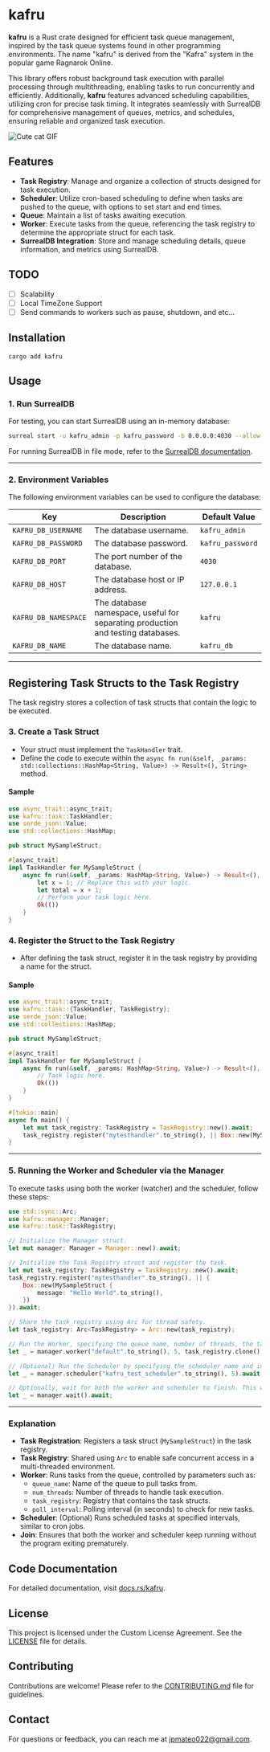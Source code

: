 # kafru

**kafru** is a Rust crate designed for efficient task queue management, inspired by the task queue systems found in other programming environments. The name "kafru" is derived from the "Kafra" system in the popular game Ragnarok Online. 

This library offers robust background task execution with parallel processing through multithreading, enabling tasks to run concurrently and efficiently. Additionally, **kafru** features advanced scheduling capabilities, utilizing cron for precise task timing. It integrates seamlessly with SurrealDB for comprehensive management of queues, metrics, and schedules, ensuring reliable and organized task execution.

![Cute cat GIF](kafru-overview.gif)

## Features

- **Task Registry**: Manage and organize a collection of structs designed for task execution.
- **Scheduler**: Utilize cron-based scheduling to define when tasks are pushed to the queue, with options to set start and end times.
- **Queue**: Maintain a list of tasks awaiting execution.
- **Worker**: Execute tasks from the queue, referencing the task registry to determine the appropriate struct for each task.
- **SurrealDB Integration**: Store and manage scheduling details, queue information, and metrics using SurrealDB.

## TODO
- [ ] Scalability
- [ ] Local TimeZone Support
- [ ] Send commands to workers such as pause, shutdown, and etc...

## Installation

```
cargo add kafru
```

## Usage

### 1. Run SurrealDB

For testing, you can start SurrealDB using an in-memory database:

```bash
surreal start -u kafru_admin -p kafru_password -b 0.0.0.0:4030 --allow-all memory
```

For running SurrealDB in file mode, refer to the [SurrealDB documentation](https://surrealdb.com/docs/surrealdb/introduction/start).

---

### 2. Environment Variables

The following environment variables can be used to configure the database:

| Key                  | Description                                                   | Default Value      |
|----------------------|---------------------------------------------------------------|--------------------|
| `KAFRU_DB_USERNAME`  | The database username.                                         | `kafru_admin`      |
| `KAFRU_DB_PASSWORD`  | The database password.                                         | `kafru_password`   |
| `KAFRU_DB_PORT`      | The port number of the database.                               | `4030`             |
| `KAFRU_DB_HOST`      | The database host or IP address.                               | `127.0.0.1`        |
| `KAFRU_DB_NAMESPACE` | The database namespace, useful for separating production and testing databases. | `kafru`            |
| `KAFRU_DB_NAME`      | The database name.                                             | `kafru_db`         |

---

## Registering Task Structs to the Task Registry

The task registry stores a collection of task structs that contain the logic to be executed.

### 3. Create a Task Struct

- Your struct must implement the `TaskHandler` trait.
- Define the code to execute within the `async fn run(&self, _params: std::collections::HashMap<String, Value>) -> Result<(), String>` method.

#### Sample

```rust
use async_trait::async_trait;
use kafru::task::TaskHandler;
use serde_json::Value;
use std::collections::HashMap;

pub struct MySampleStruct;

#[async_trait]
impl TaskHandler for MySampleStruct {
    async fn run(&self, _params: HashMap<String, Value>) -> Result<(), String> {
        let x = 1; // Replace this with your logic.
        let total = x + 1;
        // Perform your task logic here.
        Ok(())
    }
}
```

### 4. Register the Struct to the Task Registry

- After defining the task struct, register it in the task registry by providing a name for the struct.

#### Sample

```rust
use async_trait::async_trait;
use kafru::task::{TaskHandler, TaskRegistry};
use serde_json::Value;
use std::collections::HashMap;

pub struct MySampleStruct;

#[async_trait]
impl TaskHandler for MySampleStruct {
    async fn run(&self, _params: HashMap<String, Value>) -> Result<(), String> {
        // Task logic here.
        Ok(())
    }
}

#[tokio::main]
async fn main() {
    let mut task_registry: TaskRegistry = TaskRegistry::new().await;
    task_registry.register("mytesthandler".to_string(), || Box::new(MySampleStruct)).await;
}
```

---

### 5. Running the Worker and Scheduler via the Manager

To execute tasks using both the worker (watcher) and the scheduler, follow these steps:

```rust
use std::sync::Arc;
use kafru::manager::Manager;
use kafru::task::TaskRegistry;

// Initialize the Manager struct.
let mut manager: Manager = Manager::new().await;

// Initialize the Task Registry struct and register the task.
let mut task_registry: TaskRegistry = TaskRegistry::new().await;
task_registry.register("mytesthandler".to_string(), || {
    Box::new(MySampleStruct {
        message: "Hello World".to_string(),
    })
}).await;

// Share the task_registry using Arc for thread safety.
let task_registry: Arc<TaskRegistry> = Arc::new(task_registry);

// Run the Worker, specifying the queue name, number of threads, the task registry, and task poll interval (in seconds).
let _ = manager.worker("default".to_string(), 5, task_registry.clone(), 15).await;

// (Optional) Run the Scheduler by specifying the scheduler name and interval (in seconds).
let _ = manager.scheduler("kafru_test_scheduler".to_string(), 5).await;

// Optionally, wait for both the worker and scheduler to finish. This will prevent the function from exiting prematurely.
let _ = manager.wait().await;
```

---

### Explanation

- **Task Registration**: Registers a task struct (`MySampleStruct`) in the task registry.
- **Task Registry**: Shared using `Arc` to enable safe concurrent access in a multi-threaded environment.
- **Worker**: Runs tasks from the queue, controlled by parameters such as:
  - `queue_name`: Name of the queue to pull tasks from.
  - `num_threads`: Number of threads to handle task execution.
  - `task_registry`: Registry that contains the task structs.
  - `poll_interval`: Polling interval (in seconds) to check for new tasks.
- **Scheduler**: (Optional) Runs scheduled tasks at specified intervals, similar to cron jobs.
- **Join**: Ensures that both the worker and scheduler keep running without the program exiting prematurely.


## Code Documentation

For detailed documentation, visit [docs.rs/kafru](https://docs.rs/kafru).

## License

This project is licensed under the Custom License Agreement. See the [LICENSE](LICENSE) file for details.

## Contributing

Contributions are welcome! Please refer to the [CONTRIBUTING.md](CONTRIBUTING.md) file for guidelines.

## Contact

For questions or feedback, you can reach me at [jpmateo022@gmail.com](mailto:jpmateo022@gmail.com).